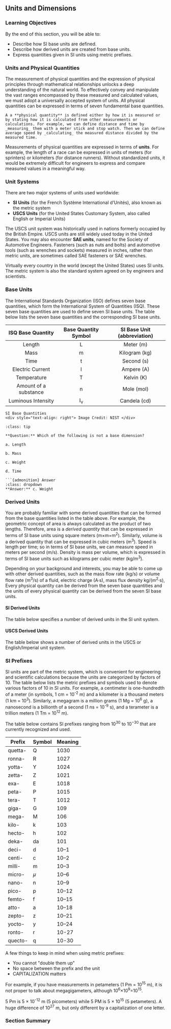 ## Units and Dimensions

### Learning Objectives

By the end of this section, you will be able to:

 * Describe how SI base units are defined.
 * Describe how derived units are created from base units.
 * Express quantities given in SI units using metric prefixes.

### Units and Physical Quantities

The measurement of physical quantities and the expression of physical principles through mathematical relationships unlocks a deep understanding of the natural world. To effectively convey and manipulate the vast ranges encompassed by these measured and calculated values, we must adopt a universally accepted system of units. All physical quantities can be expressed in terms of seven fundamental base quantities.

```{note}
A a **physical quantity** is defined either by how it is measured or by stating how it is calculated from other measurements or calculations. For example, we can define distance and time by _measuring_ them with a meter stick and stop watch. Then we can define average speed by _calculating_ the measured distance divided by the measured time.
```

Measurements of physical quantities are expressed in terms of **units**. For example, the length of a race can be expressed in units of meters (for sprinters) or kilometers (for distance runners). Without standardized units, it would be extremely difficult for engineers to express and compare measured values in a meaningful way.

### Unit Systems

There are two major systems of units used worldwide:

 * **SI Units** (for the French Système International d’Unités), also known as the metric system
 * **USCS Units** (for the United States Customary System, also called English or Imperial Units)

The USCS unit system was historically used in nations formerly occupied by the British Empire. USCS units are still widely used today in the United States. You may also encounter **SAE units**, named for the Society of Automotive Engineers. Fasteners (such as nuts and bolts) and automotive tools (such as wrenches and sockets) measured in inches, rather than metric units, are sometimes called SAE fasteners or SAE wrenches.

Virtually every country in the world (except the United States) uses SI units. The metric system is also the standard system agreed on by engineers and scientists.

### Base Units

The International Standards Organization (ISO) defines seven base quantities, which form the International System of Quantities (ISQ). These seven base quantities are used to define seven SI base units. The table below lists the seven base quantities and the corresponding SI base units.

| ISQ Base Quantity | Base Quantity Symbol | SI Base Unit (abbreviation) |
| :---: | :---:| :---: | 
| Length | L | Meter (m) |
| Mass | m | Kilogram (kg) |
| Time | t | Second (s) |
| Electric Current | I | Ampere (A) |
| Temperature | T | Kelvin (K) |
| Amount of a substance | n | Mole (mol) |
| Luminous Intensity | I<sub>v</sub> | Candela (cd) |

```{figure} images/si_illustration_constants_colour_full.png
SI Base Quantities
<div style="text-align: right"> Image Credit: NIST </div>
```

```{admonition} **Worked Example**
:class: tip

**Question:** Which of the following is not a base dimension?

a. Length

b. Mass

c. Weight

d. Time

```{admonition} Answer
:class: dropdown
**Answer:** c. Weight
```

### Derived Units

You are probably familiar with some derived quantities that can be formed from the base quantities listed in the table above. For example, the geometric concept of area is always calculated as the product of two lengths. Therefore, area is a _derived quantity_ that can be expressed in terms of SI base units using square meters (m×m=m<sup>2</sup>). Similarly, volume is a derived quantity that can be expressed in cubic meters (m<sup>3</sup>). Speed is length per time; so in terms of SI base units, we can measure speed in meters per second (m/s). Density is mass per volume, which is expressed in terms of SI base units such as kilograms per cubic meter (kg/m<sup>3</sup>).

Depending on your background and interests, you may be able to come up with other derived quantities, such as the mass flow rate (kg/s) or volume flow rate (m<sup>3</sup>/s) of a fluid, electric charge (A·s), mass flux density kg/(m<sup>2</sup>·s), Every physical quantity can be derived from the seven base quantities and the units of every physical quantity can be derived from the seven SI base units.

#### SI Derived Units
The table below specifies a number of derived units in the SI unit system.

#### USCS Derived Units

The table below shows a number of derived units in the USCS or English/Imperial unit system.

### SI Prefixes

SI units are part of the metric system, which is convenient for engineering and scientific calculations because the units are categorized by factors of 10. The table below lists the metric prefixes and symbols used to denote various factors of 10 in SI units. For example, a centimeter is one-hundredth of a meter (in symbols, 1 cm = 10<sup>-2</sup> m) and a kilometer is a thousand meters (1 km = 10<sup>3</sup>). Similarly, a megagram is a million grams (1 Mg = 10<sup>6</sup> g), a nanosecond is a billionth of a second (1 ns = 10<sup>-9</sup> s), and a terameter is a trillion meters (1 Tm = 10<sup>12</sup> m).

The table below contains SI prefixes ranging from 10<sup>30</sup> to 10<sup>−30</sup> that are currently recognized and used.

| **Prefix** | **Symbol** | **Meaning** |
| --- | --- | --- |
| quetta- |	Q |	1030 |
| ronna- | R | 1027 |
| yotta- | Y | 1024 |
| zetta- | Z | 1021 |
| exa- | E | 1018 |
| peta- | P | 1015 |
| tera- | T | 1012 |
| giga- | G | 109 |
| mega- | M | 106 |
| kilo- | k | 103 |
| hecto- | h | 102 |
| deka- | da | 101 |
| deci- | d | 10–1 |
| centi- | c | 10–2 |
| milli- | m | 10–3 |
| micro- | 𝜇 | 10–6 |
| nano- | n | 10–9 |
| pico- | p | 10–12 |
| femto- | f | 10–15 |
| atto- | a | 10–18 |
| zepto- | z | 10–21 |
| yocto- | y | 10–24 |
| ronto- | r | 10-27 |
| quecto- | q |	10-30 |

A few things to keep in mind when using metric prefixes:

 * You cannot "double them up"
 * No space between the prefix and the unit
 * CAPITALIZATION matters

For example, if you have measurements in petameters (1 Pm = 10<sup>15</sup> m), it is not proper to talk about megagigameters, although 10<sup>6</sup>×10<sup>9</sup>=10<sup>15</sup>.

5 Pm is 5 × 10<sup>-12</sup> m (5 picometers) while 5 PM is 5 × 10<sup>15</sup> (5 petameters). A huge difference of 10<sup>27</sup>  m, but only different by a capitalization of one letter.

### Section Summary
